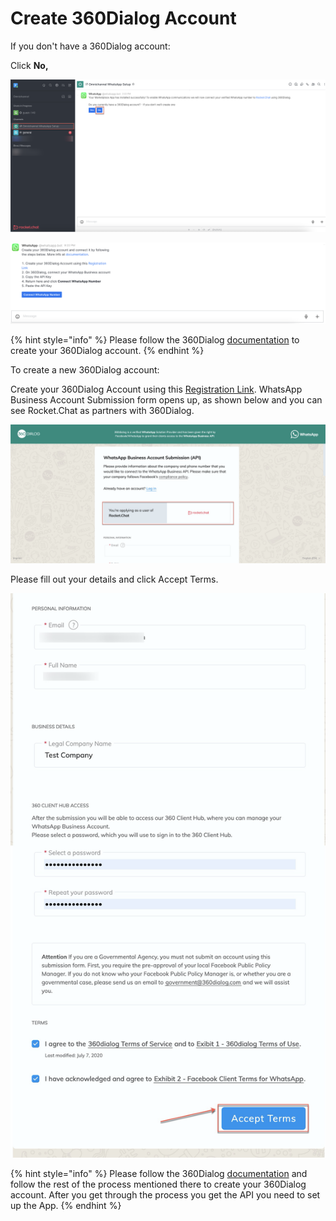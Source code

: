 # Create 360Dialog Account

If you don't have a 360Dialog account:

Click **No,**

![](<../../../../../../.gitbook/assets/image (664) (1) (1) (1) (1) (1) (1).png>)

![](<../../../../../../.gitbook/assets/image (648) (1) (1) (1) (1) (1).png>)

{% hint style="info" %}
Please follow the 360Dialog [documentation](https://docs.360dialog.com/360-client-hub/submission-process) to create your 360Dialog account.
{% endhint %}

To create a new 360Dialog account:

Create your 360Dialog Account using this [Registration Link](https://hub.360dialog.com/lp/whatsapp/Tuk0tFPA?partner=eyJ3b3Jrc3BhY2VfaWQiOiI1YzQ3YTQ1ODZmOGE1NzAwMDE2ZGRhZWMiLCJhcHBfYmFzZV9lbmRwb2ludCI6Imh0dHBzOi8vdW5zdGFibGUucm9ja2V0LmNoYXQvYXBpL2FwcHMvcHJpdmF0ZS9mZGYxM2Y1NC1jMTMzLTQyYTAtODBkYy00NDFkZTMzYTZkYTcvYnU0SGVSNDZMNUpoRWdwTGUifQ%253D%253D\&redirect\_url=https://unstable.rocket.chat/api/apps/private/fdf13f54-c133-42a0-80dc-441de33a6da7/bu4HeR46L5JhEgpLe/auth/status). WhatsApp Business Account Submission form opens up, as shown below and you can see Rocket.Chat as partners with 360Dialog.

![](<../../../../../../.gitbook/assets/image (453) (1) (1).png>)

Please fill out your details and click Accept Terms.

![](<../../../../../../.gitbook/assets/image (445).png>)

{% hint style="info" %}
Please follow the 360Dialog [documentation](https://docs.360dialog.com/360-client-hub/submission-process) and follow the rest of the process mentioned there to create your 360Dialog account. After you get through the process you get the API you need to set up the App.
{% endhint %}
